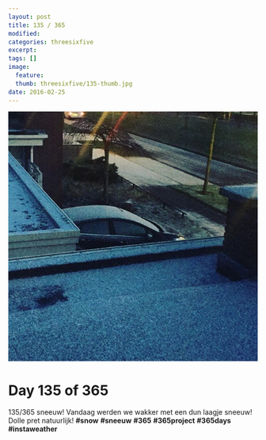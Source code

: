 ```yaml
---
layout: post
title: 135 / 365
modified:
categories: threesixfive
excerpt:
tags: []
image:
  feature: 
  thumb: threesixfive/135-thumb.jpg
date: 2016-02-25
---
```


![135](/images/threesixfive/135.jpg)

# Day 135 of 365

135/365 sneeuw! Vandaag werden we wakker met een dun laagje sneeuw! Dolle pret natuurlijk! **\#snow** **\#sneeuw** **\#365** **\#365project** **\#365days** **\#instaweather**
